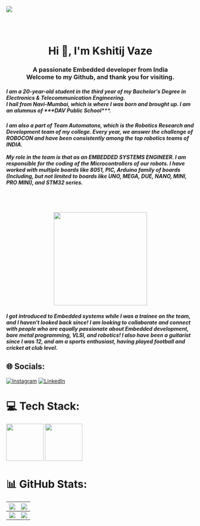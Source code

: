 <img src="https://user-images.githubusercontent.com/74038190/242390692-0b335028-1d3d-4ee5-b5b3-a373d499be7e.gif" />

<br><br>

<h1 align="Center">Hi 👋, I'm Kshitij Vaze </h1>
<h3 align="Center">A passionate Embedded developer from India <br> Welcome to my Github, and thank you for visiting. </h3>

<h5 align="Centre">I am a 20-year-old student in the third year of my Bachelor's Degree in Electronics & Telecommunication Engineering.<br>I hail from Navi-Mumbai, which is where I was born and brought up. I am an alumnus of ***DAV Public School***.</h5>

<h5 align="Centre">I am also a part of Team Automatons, which is the Robotics Research and Development team of my college. Every year, we answer the challenge of ROBOCON and have been consistently among the top robotics teams of INDIA.<br><br>My role in the team is that as an EMBEDDED SYSTEMS ENGINEER. I am responsible for the coding of the Microcontrollers of our robots. I have worked with multiple boards like 8051, PIC, Arduino family of boards (Including, but not limited to boards like UNO, MEGA, DUE, NANO, MINI, PRO MINI), and STM32 series.</h5>
<br><br>  
<p align="center">
  <img width="250" src="https://media.giphy.com/media/jIgXf4hgbHCeKiXpvt/giphy.gif">
</p>
<h5 align="Centre"> I got introduced to Embedded systems while I was a trainee on the team, and I haven't looked back since! I am looking to collaborate and connect with people who are equally passionate about Embedded development, bare metal programming, VLSI, and robotics! I also have been a guitarist since I was 12, and am a sports enthusiast, having played football and cricket at club level. </h5>


## 🌐 Socials:
[![Instagram](https://img.shields.io/badge/Instagram-%23E4405F.svg?logo=Instagram&logoColor=white)](https://instagram.com/d__by__dx) [![LinkedIn](https://img.shields.io/badge/LinkedIn-%230077B5.svg?logo=linkedin&logoColor=white)](https://linkedin.com/in/https://www.linkedin.com/in/kshitij-vaze-177a16229/) 


# 💻 Tech Stack:

<img src="https://user-images.githubusercontent.com/74038190/238200622-e0d299f2-767c-4c21-bd49-90f2a19f1a78.gif" width = "100"> <img src="https://user-images.githubusercontent.com/74038190/212281775-b468df30-4edc-4bf8-a4ee-f52e1aaddc86.gif" width = "100">

# 📊 GitHub Stats:
</details>

<table>
  <tbody>
    <tr>
      <th>
        <a href="https://github-profile-summary-cards.vercel.app/api/cards/repos-per-language?username=dubistweltmeister05">
          <img src="https://github-profile-summary-cards.vercel.app/api/cards/repos-per-language?username=dubistweltmeister05&theme=dracula"/>
        </a>
      </th>
      <th>
        <a href="https://github-profile-summary-cards.vercel.app/api/cards/most-commit-language?username=dubistweltmeister05">
          <img src="https://github-profile-summary-cards.vercel.app/api/cards/most-commit-language?username=dubistweltmeister05&theme=dracula"/>
        </a>
      </th>
    </tr>
  </tbody>
  <tbody>
    <tr>
      <td>
        <a href="https://github-profile-summary-cards.vercel.app/api/cards/stats?username=dubistweltmeister05">
          <img src="https://github-profile-summary-cards.vercel.app/api/cards/stats?username=dubistweltmeister05&theme=dracula"/>
        </a>
      </td>
      <td>
        <a href="https://github-profile-summary-cards.vercel.app/api/cards/productive-time?username=dubistweltmeister05">
          <img src="https://github-profile-summary-cards.vercel.app/api/cards/productive-time?username=dubistweltmeister05&theme=dracula"/>
        </a>
      </td>
    </tr>
  </tbody>
</table>
<!-- Proudly created with GPRM ( https://gprm.itsvg.in ) -->
